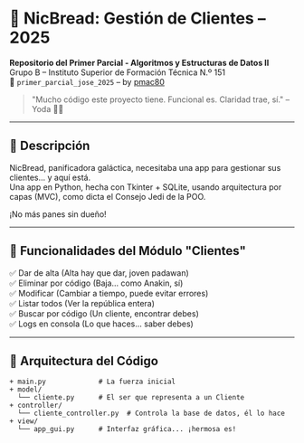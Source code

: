 # 🌌 NicBread: Gestión de Clientes – 2025

**Repositorio del Primer Parcial - Algoritmos y Estructuras de Datos II**  
Grupo B – Instituto Superior de Formación Técnica N.º 151  
📁 `primer_parcial_jose_2025` – by [pmac80](https://github.com/pmac80)

> "Mucho código este proyecto tiene. Funcional es. Claridad trae, sí." – Yoda 🧙‍♂️

---

## 🥖 Descripción

NicBread, panificadora galáctica, necesitaba una app para gestionar sus clientes... y aquí está.  
Una app en Python, hecha con Tkinter + SQLite, usando arquitectura por capas (MVC), como dicta el Consejo Jedi de la POO.

¡No más panes sin dueño!

---

## 🚀 Funcionalidades del Módulo "Clientes"

✅ Dar de alta (Alta hay que dar, joven padawan)  
✅ Eliminar por código (Baja... como Anakin, sí)  
✅ Modificar (Cambiar a tiempo, puede evitar errores)  
✅ Listar todos (Ver la república entera)  
✅ Buscar por código (Un cliente, encontrar debes)  
✅ Logs en consola (Lo que haces... saber debes)

---

## 🧩 Arquitectura del Código

```plaintext
+ main.py             # La fuerza inicial
+ model/
  └── cliente.py      # El ser que representa a un Cliente
+ controller/
  └── cliente_controller.py  # Controla la base de datos, él lo hace
+ view/
  └── app_gui.py      # Interfaz gráfica... ¡hermosa es!
